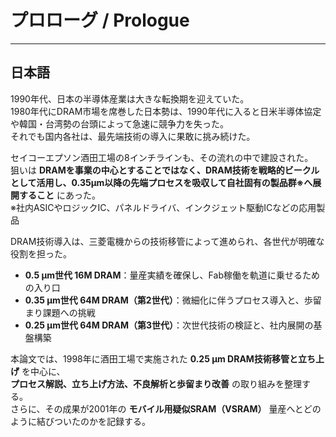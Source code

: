 # プロローグ / Prologue

---

## 日本語

1990年代、日本の半導体産業は大きな転換期を迎えていた。  
1980年代にDRAM市場を席巻した日本勢は、1990年代に入ると日米半導体協定や韓国・台湾勢の台頭によって急速に競争力を失った。  
それでも国内各社は、最先端技術の導入に果敢に挑み続けた。  

セイコーエプソン酒田工場の8インチラインも、その流れの中で建設された。  
狙いは **DRAMを事業の中心とすることではなく、DRAM技術を戦略的ビークルとして活用し、0.35µm以降の先端プロセスを吸収して自社固有の製品群※へ展開すること** にあった。  
※社内ASICやロジックIC、パネルドライバ、インクジェット駆動ICなどの応用製品  

DRAM技術導入は、三菱電機からの技術移管によって進められ、各世代が明確な役割を担った。  

- **0.5 µm世代 16M DRAM**：量産実績を確保し、Fab稼働を軌道に乗せるための入り口  
- **0.35 µm世代 64M DRAM（第2世代）**：微細化に伴うプロセス導入と、歩留まり課題への挑戦  
- **0.25 µm世代 64M DRAM（第3世代）**：次世代技術の検証と、社内展開の基盤構築  

本論文では、1998年に酒田工場で実施された **0.25 µm DRAM技術移管と立ち上げ** を中心に、  
**プロセス解説、立ち上げ方法、不良解析と歩留まり改善** の取り組みを整理する。  
さらに、その成果が2001年の **モバイル用疑似SRAM（VSRAM）** 量産へとどのように結びついたのかを記録する。  



